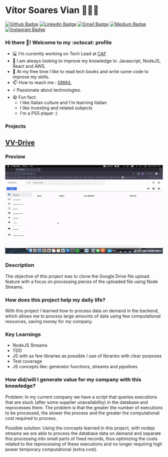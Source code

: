 # Vítor Soares Vian 🧑🏼‍💻

[![Github Badge](https://img.shields.io/badge/-Github-000?style=flat-square&logo=Github&logoColor=white&link=https://github.com/lucasgdb)](https://github.com/vitorvsv)
[![Linkedin Badge](https://img.shields.io/badge/-LinkedIn-blue?style=flat-square&logo=Linkedin&logoColor=white&link=https://www.linkedin.com/in/rebeccamanzi/)](https://www.linkedin.com/in/vitor-soares-vian/)
[![Gmail Badge](https://img.shields.io/badge/-Gmail-c14438?style=flat-square&logo=Gmail&logoColor=white&link=mailto:rebeccamanzi@gmail.com)](mailto:vitorsoaresvian@gmail.com)
[![Medium Badge](https://img.shields.io/badge/-Medium-000000?style=flat-square&labelColor=000000&logo=medium&logoColor=white&link=https://medium.com/@vitorsoaresvian)](https://medium.com/@vitorsoaresvian)
[![Instagram Badge](https://img.shields.io/badge/-Instagram-C13584?style=flat-square&labelColor=C13584&logo=instagram&logoColor=white&link=https://www.instagram.com/codepwr/)](https://www.instagram.com/vitor.soares.vian/)


###  Hi there 👋! Welcome to my :octocat: profile

- 💻 I’m currently working on Tech Lead at [CAF](https://www.caf.io/)
- 🚀 I am always looking to improve my knowledge in: Javascript, NodeJS, React and AWS.
- 🌱 At my free time I like to read tech books and write some code to improve my skills.
- 📫 How to reach me : [GMAIL](mailto:vitorsoaresvian@gmail.com)
- ⚡ Passionate about technologies.
- 😄 Fun fact:
  - I like Italian culture and I'm learning Italian
  - I like investing and related subjects 
  - I'm a PS5 player :)


###  Projects

## [VV-Drive](https://github.com/vitorvsv/vv-drive)

### Preview

![](./resources/vv-drive-demo.gif)

### Description
The objective of this project was to clone the Google Drive file upload feature with a focus on processing pieces of the uploaded file using Node Streams.

### How does this project help my daily life?
With this project I learned how to process data on demand in the backend, which allows me to process large amounts of data using few computational resources, saving money for my company.

### Key Learnings
* NodeJS Streams
* TDD
* JS with as few libraries as possible / use of libraries with clear purposes
* Test coverage
* JS concepts like: generator functions, streams and pipelines

### How did/will I generate value for my company with this knowledge?
Problem: In my current company we have a script that queries executions that are stuck (after some supplier unavailability) in the database and reprocesses them. The problem is that the greater the number of executions to be processed, the slower the process and the greater the computational cost required to process.

Possible solution: Using the concepts learned in this project, with nodejs streams we are able to process the database data on demand and separate this processing into small parts of fixed records, thus optimizing the costs related to the reprocessing of these executions and no longer requiring high power temporary computational (extra cost).